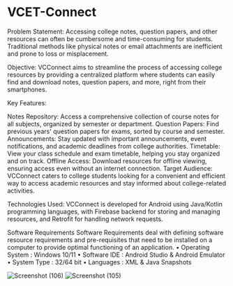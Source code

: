 # VCET-Connect

Problem Statement: Accessing college notes, question papers, and other resources can often be cumbersome and time-consuming for students. Traditional methods like physical notes or email attachments are inefficient and prone to loss or misplacement.

Objective: VCConnect aims to streamline the process of accessing college resources by providing a centralized platform where students can easily find and download notes, question papers, and more, right from their smartphones.

Key Features:

Notes Repository: Access a comprehensive collection of course notes for all subjects, organized by semester or department.
Question Papers: Find previous years' question papers for exams, sorted by course and semester.
Announcements: Stay updated with important announcements, event notifications, and academic deadlines from college authorities.
Timetable: View your class schedule and exam timetable, helping you stay organized and on track.
Offline Access: Download resources for offline viewing, ensuring access even without an internet connection.
Target Audience: VCConnect caters to college students looking for a convenient and efficient way to access academic resources and stay informed about college-related activities.

Technologies Used: VCConnect is developed for Android using Java/Kotlin programming languages, with Firebase backend for storing and managing resources, and Retrofit for handling network requests.

Software Requirements
Software Requirements deal with defining software resource requirements and pre-requisites that need to be installed on a computer to provide optimal functioning of an application. 
•	Operating System		: Windows 10/11
•	Software IDE		: Android Studio & Android Emulator
•	System Type		: 32/64 bit
•	Languages			: XML & Java
Snapshots



![Screenshot (106)](https://github.com/Anvithgopa/VC-Connect/assets/57863118/4ab3b8a5-3ce0-421a-a51c-e3ebb4f52b9c)
![Screenshot (105)](https://github.com/Anvithgopa/VC-Connect/assets/57863118/9dede191-1c7f-4349-b1db-048ac37e1b0e)

















